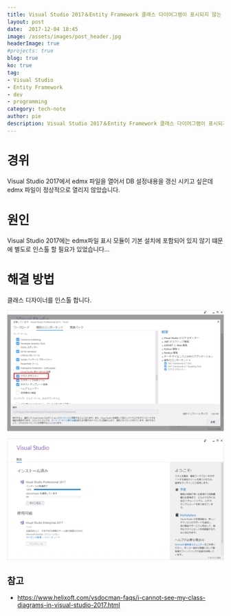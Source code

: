 ```yaml
---
title: Visual Studio 2017＆Entity Framework 클래스 다이어그램이 표시되지 않는 문제의 해결방법(edmx파일)
layout: post
date:  2017-12-04 18:45
image: /assets/images/post_header.jpg
headerImage: true
#projects: true
blog: true
ko: true
tag:
- Visual Studio
- Entity Framework
- dev
- programming
category: tech-note
author: pie
description: Visual Studio 2017＆Entity Framework 클래스 다이어그램이 표시되지 않는 문제의 해결방법(edmx파일)
---
```


# 경위
Visual Studio 2017에서 edmx 파일을 열어서 DB 설정내용을 갱신 시키고 싶은데 edmx 파일이 정상적으로 열리지 않았습니다.

# 원인
Visual Studio 2017에는 edmx파일 표시 모듈이 기본 설치에 포함되어 있지 않기 떄문에 별도로 인스톨 할 필요가 있었습니다...

# 해결 방법
클래스 디자이너를 인스톨 합니다.

![0048-1.png](/assets/images/post/0048-1.png)

![0048-2.png](/assets/images/post/0048-2.png)


## 참고
- https://www.helixoft.com/vsdocman-faqs/i-cannot-see-my-class-diagrams-in-visual-studio-2017.html
